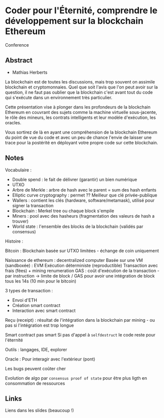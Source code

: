 # Coder pour l'Éternité, comprendre le développement sur la blockchain Ethereum

Conference

## Abstract

- Mathias Herberts

La blockchain est de toutes les discussions, mais trop souvent on assimile blockchain et cryptomonnaies. Quel que soit l'avis que l'on peut avoir sur la question, il ne faut pas oublier que la blockchain c'est avant tout du code qui s'exécute dans un environnement très particulier.

Cette présentation vise à plonger dans les profondeurs de la blockchain Ethereum en couvrant des sujets comme la machine virtuelle sous-jacente, le rôle des mineurs, les contrats intelligents et leur modèle d'exécution, les oracles.

Vous sortirez de là en ayant une compréhension de la blockchain Ethereum du point de vue du code et avec un peu de chance l'envie de laisser une trace pour la postérité en déployant votre propre code sur cette blockchain.

## Notes

Vocabulaire :
- Double spend : le fait de délivrer (garantir) un bien numérique
- UTXO 
- Arbre de Merkle : arbre de hash avec le parent = sum des hash enfants
- Elliptic curve cryptography : permet ?? Meilleur que clé privée-publique
- Wallers : contient les clés (hardware, software/metamask), utilisé pour signer la transaction
- Blockchain : Merkel tree ou chaque block s'empile
- Miners : pool avec des hasheurs (fragmentation des valeurs de hash a trouver)
- World state : l'ensemble des blocks de la blockchain (validés par consensus)

Histoire :

Bitcoin : Blockchain basée sur UTXO limitées - échange de coin uniquement

Naissance de ethereum : decentralized computer
Basée sur une VM (sandboxée) : EVM
Exécution déterministe (reproductible)
Transaction avec frais (fées) + mining renumeration
GAS : coût d'exécution de la transaction - par instruction -> limite de block / GAS pour avoir une intégration de block tous les 14s (10 min pour le bitcoin)

3 types de transaction :
- Envoi d'ETH
- Création smart contract
- Interaction avec smart contract

Reçu (receipt) : résultat de l'intégration dans la blockchain par mining - ou pas si l'intégration est trop longue

Smart contract pas smart
Si pas d'appel à `selfdestruct` le code reste pour l'éternité

Outils : langages, IDE, explorer

Oracle : Pour interagir avec l'extérieur (pont)

Les bugs peuvent coûter cher

Evolution de algo par `consensus proof of state` pour être plus ligth en consommation de ressources

## Links

Liens dans les slides (beaucoup !)
